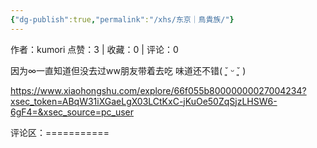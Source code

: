 ```yaml
---
{"dg-publish":true,"permalink":"/xhs/东京｜鳥貴族/"}
---
```


作者：kumori
点赞：3   |   收藏：0   |   评论：0

因为∞一直知道但没去过ww朋友带着去吃 味道还不错( ˘͈ ᵕ ˘͈ )

https://www.xiaohongshu.com/explore/66f055b80000000027004234?xsec_token=ABqW31iXGaeLgX03LCtKxC-jKuOe50ZqSjzLHSW6-6gF4=&xsec_source=pc_user

评论区：===========

